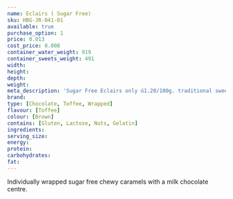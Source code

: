 ```yaml
---
name: Eclairs ( Sugar Free)
sku: HBG-JR-041-01
available: true
purchase_option: 1
price: 0.013
cost_price: 0.008
container_water_weight: 919
container_sweets_weight: 491
width: 
height: 
depth: 
weight: 
meta_description: 'Sugar Free Eclairs only ú1.20/100g. traditional sweets and more at Humbugs Confectionery Store. Specialists in satisfying your sweet tooth!'
brand: 
type: [Chocolate, Toffee, Wrapped]
flavour: [Toffee]
colour: [Brown]
contains: [Gluten, Lactose, Nuts, Gelatin]
ingredients: 
serving_size: 
energy: 
protein: 
carbohydrates: 
fat: 
---
```

Individually wrapped sugar free chewy caramels with a milk chocolate centre.